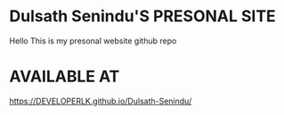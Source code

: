 # Dulsath Senindu'S PRESONAL SITE
Hello This is my presonal website github repo

# AVAILABLE AT
https://DEVELOPERLK.github.io/Dulsath-Senindu/
